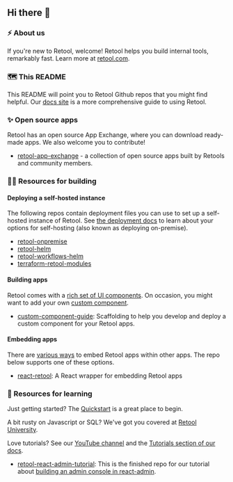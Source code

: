 ## Hi there 👋

### ⚡ About us
If you're new to Retool, welcome! Retool helps you build internal tools, remarkably fast. Learn more at [retool.com](https://retool.com/).

### 🗺️ This README
This README will point you to Retool Github repos that you might find helpful. Our [docs site](https://docs.retool.com) is a more comprehensive guide to using Retool.

### ✨ Open source apps
Retool has an open source App Exchange, where you can download ready-made apps. We also welcome you to contribute!
* [retool-app-exchange](https://github.com/tryretool/retool-app-exchange) - a collection of open source apps built by Retools and community members.

### 👩‍💻 Resources for building
#### Deploying a self-hosted instance
The following repos contain deployment files you can use to set up a self-hosted instance of Retool. 
See [the deployment docs](https://docs.retool.com/docs/deploy) to learn about your options for self-hosting (also known as deploying on-premise).
* [retool-onpremise](https://github.com/tryretool/retool-onpremise)
* [retool-helm](https://github.com/tryretool/retool-helm)
* [retool-workflows-helm](https://github.com/tryretool/retool-workflows-helm)
* [terraform-retool-modules](https://github.com/tryretool/terraform-retool-modules)

#### Building apps
Retool comes with a [rich set of UI components](https://docs.retool.com/docs/understanding-components). On occasion, you might want to add your own [custom component](https://docs.retool.com/docs/custom-react-components).
* [custom-component-guide](https://github.com/tryretool/custom-component-guide): Scaffolding to help you develop and deploy a custom component for your Retool apps.

#### Embedding apps
There are [various ways](https://docs.retool.com/docs/embedding-retool) to embed Retool apps within other apps.
The repo below supports one of these options.
* [react-retool](https://github.com/tryretool/react-retool): A React wrapper for embedding Retool apps

### 📖 Resources for learning
Just getting started? The [Quickstart](https://docs.retool.com/docs/quickstart) is a great place to begin. 

A bit rusty on Javascript or SQL? We've got you covered at [Retool University](https://docs.retool.com/docs/reschool).

Love tutorials? See our [YouTube channel](https://www.youtube.com/c/Retool) and the [Tutorials section of our docs](https://docs.retool.com/docs/google-sheets).

* [retool-react-admin-tutorial](https://github.com/tryretool/retool-react-admin-tutorial): This is the finished repo for our tutorial about [building an admin console in react-admin](https://retool.com/blog/building-an-admin-console-in-react-admin/).





<!--

**Here are some ideas to get you started:**

🙋‍♀️ A short introduction - what is your organization all about?
🌈 Contribution guidelines - how can the community get involved?
👩‍💻 Useful resources - where can the community find your docs? Is there anything else the community should know?
🍿 Fun facts - what does your team eat for breakfast?
🧙 Remember, you can do mighty things with the power of [Markdown](https://docs.github.com/github/writing-on-github/getting-started-with-writing-and-formatting-on-github/basic-writing-and-formatting-syntax)
-->
